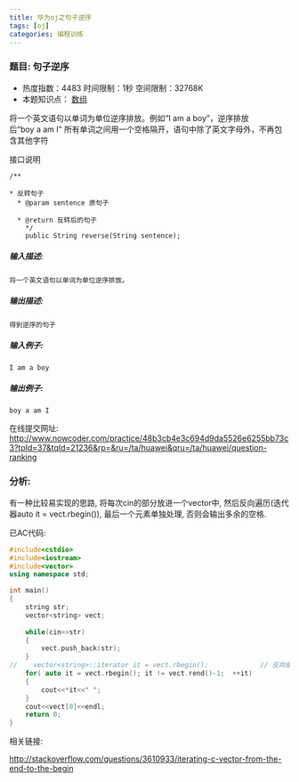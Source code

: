 ```yaml
---
title: 华为oj之句子逆序
tags: [oj]
categories: 编程训练
---
```


### 题目: 句子逆序

- 热度指数：4483    时间限制：1秒    空间限制：32768K
- 本题知识点： [数组](http://www.nowcoder.com/questionCenter?questionTypes=000100&mutiTagIds=578)

将一个英文语句以单词为单位逆序排放。例如“I am a boy”，逆序排放后“boy a am I”
所有单词之间用一个空格隔开，语句中除了英文字母外，不再包含其他字符


接口说明
```
/**

* 反转句子
  * @param sentence 原句子

  * @return 反转后的句子
    */
    public String reverse(String sentence);
```

##### **输入描述:**

```
将一个英文语句以单词为单位逆序排放。
```

##### **输出描述:**

```
得到逆序的句子
```

##### **输入例子:**

```
I am a boy

```

##### **输出例子:**

```
boy a am I
```



在线提交网址: http://www.nowcoder.com/practice/48b3cb4e3c694d9da5526e6255bb73c3?tpId=37&tqId=21236&rp=&ru=/ta/huawei&qru=/ta/huawei/question-ranking

### 分析:

有一种比较易实现的思路, 将每次cin的部分放进一个vector中, 然后反向遍历(迭代器auto it = vect.rbegin()), 最后一个元素单独处理, 否则会输出多余的空格.



已AC代码:


```cpp
#include<cstdio>
#include<iostream>
#include<vector>
using namespace std;

int main()
{
    string str;
    vector<string> vect;
    
    while(cin>>str)
    {
        vect.push_back(str);
    }
//    vector<string>::iterator it = vect.rbegin();             // 反向循环
    for( auto it = vect.rbegin(); it != vect.rend()-1;  ++it)
    {
        cout<<*it<<" ";
    }
    cout<<vect[0]<<endl;
    return 0;
}
```


相关链接:

http://stackoverflow.com/questions/3610933/iterating-c-vector-from-the-end-to-the-begin

